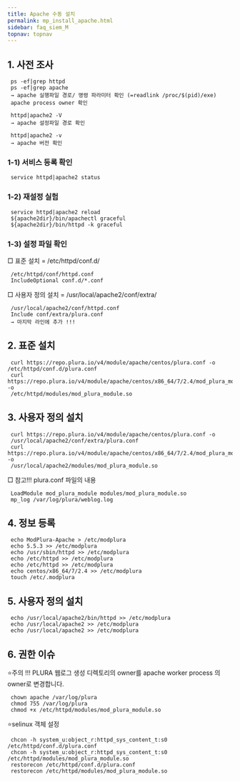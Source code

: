 ```yaml
---
title: Apache 수동 설치
permalink: mp_install_apache.html
sidebar: faq_siem_M
topnav: topnav
---
```


## 1. 사전 조사

     ps -ef|grep httpd
     ps -ef|grep apache
     → apache 실행파일 경로/ 명령 파라미터 확인 (=readlink /proc/$(pid)/exe)
     apache process owner 확인

     httpd|apache2 -V
     → apache 설정파일 경로 확인

     httpd|apache2 -v
     → apache 버전 확인

 

### 1-1) 서비스 등록 확인

     service httpd|apache2 status

 

### 1-2) 재설정 실험

     service httpd|apache2 reload
     ${apache2dir}/bin/apachectl graceful
     ${apache2dir}/bin/httpd -k graceful

 

### 1-3) 설정 파일 확인

□ 표준 설치 = /etc/httpd/conf.d/

     /etc/httpd/conf/httpd.conf
     IncludeOptional conf.d/*.conf

□ 사용자 정의 설치 = /usr/local/apache2/conf/extra/

     /usr/local/apache2/conf/httpd.conf
     Include conf/extra/plura.conf
     → 마지막 라인에 추가 !!!

 

## 2. 표준 설치

     curl https://repo.plura.io/v4/module/apache/centos/plura.conf -o /etc/httpd/conf.d/plura.conf
     curl https://repo.plura.io/v4/module/apache/centos/x86_64/7/2.4/mod_plura_module.so -o
     /etc/httpd/modules/mod_plura_module.so

 

## 3. 사용자 정의 설치

     curl https://repo.plura.io/v4/module/apache/centos/plura.conf -o
     /usr/local/apache2/conf/extra/plura.conf
     curl https://repo.plura.io/v4/module/apache/centos/x86_64/7/2.4/mod_plura_module.so -o
     /usr/local/apache2/modules/mod_plura_module.so

 

□ 참고!!! plura.conf 파일의 내용

     LoadModule mod_plura_module modules/mod_plura_module.so
     mp_log /var/log/plura/weblog.log

## 4. 정보 등록

     echo ModPlura-Apache > /etc/modplura
     echo 5.5.3 >> /etc/modplura
     echo /usr/sbin/httpd >> /etc/modplura
     echo /etc/httpd >> /etc/modplura
     echo /etc/httpd >> /etc/modplura
     echo centos/x86_64/7/2.4 >> /etc/modplura
     touch /etc/.modplura

 

## 5. 사용자 정의 설치

     echo /usr/local/apache2/bin/httpd >> /etc/modplura
     echo /usr/local/apache2 >> /etc/modplura
     echo /usr/local/apache2 >> /etc/modplura

 

## 6. 권한 이슈

⭐주의 !!! PLURA 웹로그 생성 디렉토리의 owner를 apache worker process 의 owner로 변경합니다.

     chown apache /var/log/plura
     chmod 755 /var/log/plura
     chmod +x /etc/httpd/modules/mod_plura_module.so

⭐selinux 객체 설정

     chcon -h system_u:object_r:httpd_sys_content_t:s0 /etc/httpd/conf.d/plura.conf
     chcon -h system_u:object_r:httpd_sys_content_t:s0 /etc/httpd/modules/mod_plura_module.so
     restorecon /etc/httpd/conf.d/plura.conf
     restorecon /etc/httpd/modules/mod_plura_module.so